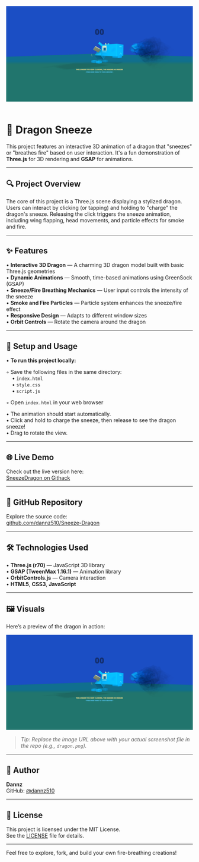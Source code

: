 <div align="center">
  <img src="dragon.png" width="600"/>
</div>
<br />

# 🐉 Dragon Sneeze

This project features an interactive 3D animation of a dragon that "sneezes" or "breathes fire" based on user interaction. It's a fun demonstration of **Three.js** for 3D rendering and **GSAP** for animations.

---

## 🔍 Project Overview

The core of this project is a Three.js scene displaying a stylized dragon. Users can interact by clicking (or tapping) and holding to "charge" the dragon's sneeze. Releasing the click triggers the sneeze animation, including wing flapping, head movements, and particle effects for smoke and fire.

---

## ✨ Features

• **Interactive 3D Dragon** — A charming 3D dragon model built with basic Three.js geometries  
• **Dynamic Animations** — Smooth, time-based animations using GreenSock (GSAP)  
• **Sneeze/Fire Breathing Mechanics** — User input controls the intensity of the sneeze  
• **Smoke and Fire Particles** — Particle system enhances the sneeze/fire effect  
• **Responsive Design** — Adapts to different window sizes  
• **Orbit Controls** — Rotate the camera around the dragon  

---

## 🚀 Setup and Usage

• **To run this project locally:**

  ◦ Save the following files in the same directory:  
  &nbsp;&nbsp;&nbsp;&nbsp;• `index.html`  
  &nbsp;&nbsp;&nbsp;&nbsp;• `style.css`  
  &nbsp;&nbsp;&nbsp;&nbsp;• `script.js`

  ◦ Open `index.html` in your web browser

• The animation should start automatically.  
• Click and hold to charge the sneeze, then release to see the dragon sneeze!  
• Drag to rotate the view.

---

## 🌐 Live Demo

Check out the live version here:  
[SneezeDragon on Githack](https://raw.githack.com/dannz510/Sneeze-Dragon/refs/heads/main/index.html)

---

## 📁 GitHub Repository

Explore the source code:  
[github.com/dannz510/Sneeze-Dragon](https://github.com/dannz510/Sneeze-Dragon)

---

## 🛠️ Technologies Used

• **Three.js (r70)** — JavaScript 3D library  
• **GSAP (TweenMax 1.16.1)** — Animation library  
• **OrbitControls.js** — Camera interaction  
• **HTML5**, **CSS3**, **JavaScript**

---

## 🖼️ Visuals

Here’s a preview of the dragon in action:

![Dragon Sneezing Animation](https://raw.githubusercontent.com/dannz510/Sneeze-Dragon/main/dragon.png)

> _Tip: Replace the image URL above with your actual screenshot file in the repo (e.g., `dragon.png`)._

---

## 👤 Author

**Dannz**  
GitHub: [@dannz510](https://github.com/dannz510)

---

## 📄 License

This project is licensed under the MIT License.  
See the [LICENSE](https://opensource.org/licenses/MIT) file for details.

---

Feel free to explore, fork, and build your own fire-breathing creations!
